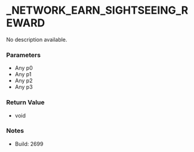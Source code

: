 # _NETWORK_EARN_SIGHTSEEING_REWARD

No description available.

### Parameters
* Any p0
* Any p1
* Any p2
* Any p3

### Return Value
* void

### Notes
* Build: 2699

